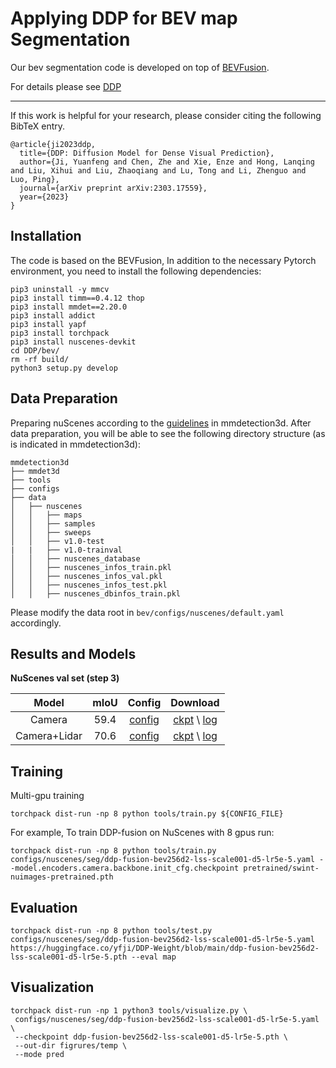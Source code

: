 # Applying DDP for BEV map Segmentation

Our bev segmentation code is developed on top of [BEVFusion](https://github.com/mit-han-lab/bevfusion).

For details please see [DDP](https://arxiv.org/abs/2303.17559)

---

If this work is helpful for your research, please consider citing the following BibTeX entry.
```
@article{ji2023ddp,
  title={DDP: Diffusion Model for Dense Visual Prediction},
  author={Ji, Yuanfeng and Chen, Zhe and Xie, Enze and Hong, Lanqing and Liu, Xihui and Liu, Zhaoqiang and Lu, Tong and Li, Zhenguo and Luo, Ping},
  journal={arXiv preprint arXiv:2303.17559},
  year={2023}
}
```

## Installation
The code is based on the BEVFusion, In addition to the necessary Pytorch environment, you need to install the following dependencies:

```
pip3 uninstall -y mmcv
pip3 install timm==0.4.12 thop
pip3 install mmdet==2.20.0
pip3 install addict
pip3 install yapf
pip3 install torchpack
pip3 install nuscenes-devkit
cd DDP/bev/
rm -rf build/
python3 setup.py develop
```
## Data Preparation

Preparing nuScenes according to the [guidelines](https://github.com/open-mmlab/mmdetection3d/blob/1.0/docs/en/datasets/nuscenes_det.md) in mmdetection3d.
After data preparation, you will be able to see the following directory structure (as is indicated in mmdetection3d):
```
mmdetection3d
├── mmdet3d
├── tools
├── configs
├── data
│   ├── nuscenes
│   │   ├── maps
│   │   ├── samples
│   │   ├── sweeps
│   │   ├── v1.0-test
|   |   ├── v1.0-trainval
│   │   ├── nuscenes_database
│   │   ├── nuscenes_infos_train.pkl
│   │   ├── nuscenes_infos_val.pkl
│   │   ├── nuscenes_infos_test.pkl
│   │   ├── nuscenes_dbinfos_train.pkl

```
Please modify the data root in ``bev/configs/nuscenes/default.yaml`` accordingly.
## Results and Models

**NuScenes val set (step 3)**

|    Model     | mIoU |                                      Config                                       |                                                                                                                                Download                                                                                                                                |
|:------------:|:----:|:---------------------------------------------------------------------------------:|:----------------------------------------------------------------------------------------------------------------------------------------------------------------------------------------------------------------------------------------------------------------------:|
|    Camera    | 59.4 |  [config](configs/nuscenes/seg/ddp-camera-bev256d2-lss-scale001-d5-lr5e-5.yaml)   |                            [ckpt](https://huggingface.co/yfji/DDP-Weight/blob/main/ddp-camera-bev256d2-lss-scale001-d5-lr5e-5.pth) \ [log](https://huggingface.co/yfji/DDP-Weight/blob/main/ddp-camera-bev256d2-lss-scale001-d5-lr5e-5.log)                            |
| Camera+Lidar | 70.6 |  [config](configs/nuscenes/seg/ddp-fusion-bev256d2-lss-scale001-d5-lr5e-5.yaml)   |                            [ckpt](https://huggingface.co/yfji/DDP-Weight/blob/main/ddp-fusion-bev256d2-lss-scale001-d5-lr5e-5.pth) \ [log](https://huggingface.co/yfji/DDP-Weight/blob/main/ddp-fusion-bev256d2-lss-scale001-d5-lr5e-5.log)                            |


## Training

Multi-gpu training
```
torchpack dist-run -np 8 python tools/train.py ${CONFIG_FILE}
```
For example, To train DDP-fusion on NuScenes with 8 gpus run:
```
torchpack dist-run -np 8 python tools/train.py configs/nuscenes/seg/ddp-fusion-bev256d2-lss-scale001-d5-lr5e-5.yaml --model.encoders.camera.backbone.init_cfg.checkpoint pretrained/swint-nuimages-pretrained.pth
```


## Evaluation


```
torchpack dist-run -np 8 python tools/test.py configs/nuscenes/seg/ddp-fusion-bev256d2-lss-scale001-d5-lr5e-5.yaml https://huggingface.co/yfji/DDP-Weight/blob/main/ddp-fusion-bev256d2-lss-scale001-d5-lr5e-5.pth --eval map
```

## Visualization

```
torchpack dist-run -np 1 python3 tools/visualize.py \
 configs/nuscenes/seg/ddp-fusion-bev256d2-lss-scale001-d5-lr5e-5.yaml \
 --checkpoint ddp-fusion-bev256d2-lss-scale001-d5-lr5e-5.pth \
 --out-dir figrures/temp \
 --mode pred
```




